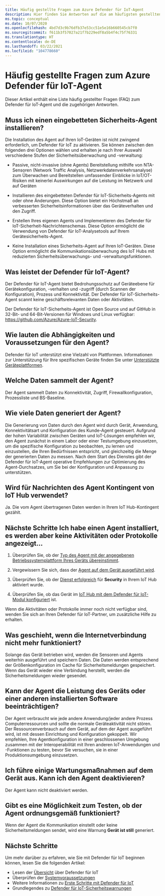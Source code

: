 ```yaml
---
title: Häufig gestellte Fragen zum Azure Defender für IoT-Agent
description: Hier finden Sie Antworten auf die am häufigsten gestellten Fragen zum Azure Defender für IoT-Agent.
ms.topic: conceptual
ms.date: 10/07/2020
ms.openlocfilehash: 4bd7d3c9b76dfb37e53cc51e5e16b660545cb7f0
ms.sourcegitcommit: f611b3f57027a21f7b229edf8a5b4f4c75f76331
ms.translationtype: HT
ms.contentlocale: de-DE
ms.lasthandoff: 03/22/2021
ms.locfileid: "104778660"
---
```

# <a name="azure-defender-for-iot-agent-frequently-asked-questions"></a>Häufig gestellte Fragen zum Azure Defender für IoT-Agent

Dieser Artikel enthält eine Liste häufig gestellter Fragen (FAQ) zum Defender für IoT-Agent und die zugehörigen Antworten.

## <a name="do-i-have-to-install-an-embedded-security-agent"></a>Muss ich einen eingebetteten Sicherheits-Agent installieren?

Die Installation des Agent auf Ihren IoT-Geräten ist nicht zwingend erforderlich, um Defender für IoT zu aktivieren. Sie können zwischen den folgenden drei Optionen wählen und erhalten je nach Ihrer Auswahl verschiedene Stufen der Sicherheitsüberwachung und -verwaltung:

- Passive, nicht-invasive (ohne Agents) Bereitstellung mithilfe von NTA-Sensoren (Network Traffic Analysis, Netzwerkdatenverkehrsanalyse) zum Überwachen und Bereitstellen umfassender Einblicke in IoT/OT-Risiken mit keinerlei Auswirkungen auf die Leistung im Netzwerk und auf Geräten
- Installieren des eingebetteten Defender für IoT-Sicherheits-Agents mit oder ohne Änderungen. Diese Option bietet ein Höchstmaß an verbesserten Sicherheitsinformationen über das Geräteverhalten und den Zugriff.

- Erstellen Ihres eigenen Agents und Implementieren des Defender für IoT-Sicherheit-Nachrichtenschemas. Diese Option ermöglicht die Verwendung von Defender für IoT-Analysetools auf Ihrem Gerätesicherheits-Agent.

- Keine Installation eines Sicherheits-Agent auf Ihren IoT-Geräten. Diese Option ermöglicht die Kommunikationsüberwachung des IoT Hubs mit reduzierten Sicherheitsüberwachungs- und -verwaltungsfunktionen.

## <a name="what-does-the-defender-for-iot-agent-do"></a>Was leistet der Defender für IoT-Agent?

Der Defender für IoT-Agent bietet Bedrohungsschutz auf Geräteebene für Gerätekonfiguration, -verhalten und -zugriff (durch Scannen der Konfiguration), Prozess und Konnektivität. Der Defender für IoT-Sicherheits-Agent scannt keine geschäftsrelevanten Daten oder Aktivitäten.

Der Defender für IoT-Sicherheits-Agent ist Open Source und auf GitHub in 32-Bit- und 64-Bit-Versionen für Windows und Linux verfügbar: https://github.com/Azure/Azure-IoT-Security.

## <a name="what-are-the-dependencies-and-prerequisites-of-the-agent"></a>Wie lauten die Abhängigkeiten und Voraussetzungen für den Agent?

Defender für IoT unterstützt eine Vielzahl von Plattformen. Informationen zur Unterstützung für Ihre spezifischen Geräte finden Sie unter [Unterstützte Geräteplattformen](how-to-deploy-agent.md).

## <a name="which-data-is-collected-by-the-agent"></a>Welche Daten sammelt der Agent?

Der Agent sammelt Daten zu Konnektivität, Zugriff, Firewallkonfiguration, Prozessliste und BS-Baseline.

## <a name="how-much-data-will-the-agent-generate"></a>Wie viele Daten generiert der Agent?

Die Generierung von Daten durch den Agent wird durch Gerät, Anwendung, Konnektivitätsart und Konfiguration des Kunde-Agent gesteuert. Aufgrund der hohen Variabilität zwischen Geräten und IoT-Lösungen empfehlen wir, den Agent zunächst in einem Labor oder einer Testumgebung einzusetzen, um die spezifische Konfiguration zu beobachten, zu lernen und einzustellen, die Ihren Bedürfnissen entspricht, und gleichzeitig die Menge der generierten Daten zu messen. Nach dem Start des Dienstes gibt der Defender für IoT-Agent operative Empfehlungen zur Optimierung des Agent-Durchsatzes, um Sie bei der Konfiguration und Anpassung zu unterstützen.

## <a name="do-agent-messages-use-up-quota-from-iot-hub"></a>Wird für Nachrichten des Agent Kontingent von IoT Hub verwendet?

Ja. Die vom Agent übertragenen Daten werden in Ihrem IoT Hub-Kontingent gezählt.

## <a name="what-next-ive-installed-an-agent-and-dont-see-any-activities-or-logs"></a>Nächste Schritte Ich habe einen Agent installiert, es werden aber keine Aktivitäten oder Protokolle angezeigt...

1. Überprüfen Sie, ob der [Typ des Agent mit der angegebenen Betriebssystemplattform Ihres Geräts übereinstimmt](how-to-deploy-agent.md).

1. Vergewissern Sie sich, dass der [Agent auf dem Gerät ausgeführt wird](how-to-agent-configuration.md).

1. Überprüfen Sie, ob der [Dienst erfolgreich](quickstart-onboard-iot-hub.md) für **Security** in Ihrem IoT Hub aktiviert wurde.

1. Überprüfen Sie, ob das Gerät im [IoT Hub mit dem Defender für IoT-Modul konfiguriert](quickstart-create-security-twin.md) ist.

Wenn die Aktivitäten oder Protokolle immer noch nicht verfügbar sind, wenden Sie sich an Ihren Defender für IoT-Partner, um zusätzliche Hilfe zu erhalten.

## <a name="what-happens-when-the-internet-connection-stops-working"></a>Was geschieht, wenn die Internetverbindung nicht mehr funktioniert?

Solange das Gerät betrieben wird, werden die Sensoren und Agents weiterhin ausgeführt und speichern Daten. Die Daten werden entsprechend der Größenkonfiguration im Cache für Sicherheitsmeldungen gespeichert. Wenn das Gerät wieder eine Verbindung herstellt, werden die Sicherheitsmeldungen wieder gesendet.

## <a name="can-the-agent-affect-the-performance-of-the-device-or-other-installed-software"></a>Kann der Agent die Leistung des Geräts oder einer anderen installierten Software beeinträchtigen?

Der Agent verbraucht wie jede andere Anwendung/jeder andere Prozess Computerressourcen und sollte die normale Geräteaktivität nicht stören. Der Ressourcenverbrauch auf dem Gerät, auf dem der Agent ausgeführt wird, ist mit dessen Einrichtung und Konfiguration gekoppelt. Wir empfehlen, Ihre Agentkonfiguration in einer geschlossenen Umgebung zusammen mit der Interoperabilität mit Ihren anderen IoT-Anwendungen und -Funktionen zu testen, bevor Sie versuchen, sie in einer Produktionsumgebung einzusetzen.

## <a name="im-making-some-maintenance-on-the-device-can-i-turn-off-the-agent"></a>Ich führe einige Wartungsmaßnahmen auf dem Gerät aus. Kann ich den Agent deaktivieren?

Der Agent kann nicht deaktiviert werden.

## <a name="is-there-a-way-to-test-if-the-agent-is-working-correctly"></a>Gibt es eine Möglichkeit zum Testen, ob der Agent ordnungsgemäß funktioniert?

Wenn der Agent die Kommunikation einstellt oder keine Sicherheitsmeldungen sendet, wird eine Warnung **Gerät ist still** generiert.

## <a name="next-steps"></a>Nächste Schritte

Um mehr darüber zu erfahren, wie Sie mit Defender für IoT beginnen können, lesen Sie die folgenden Artikel:

- Lesen der [Übersicht](overview.md) über Defender für IoT
- Überprüfen der [Systemvoraussetzungen](quickstart-system-prerequisites.md)
- Weitere Informationen zu [Erste Schritte mit Defender für IoT](getting-started.md)
- Grundlegendes zu [Defender für IoT-Sicherheitswarnungen](concept-security-alerts.md)
